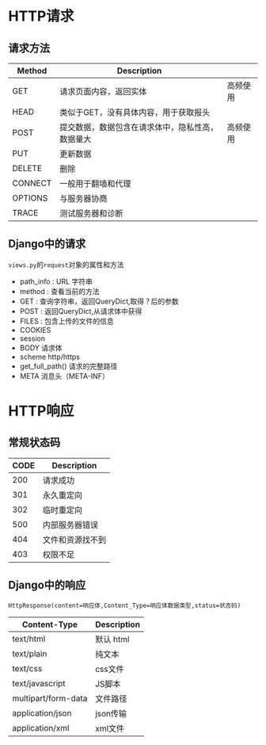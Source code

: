 <!-- 
@Author : Eric Zhang
@CreateDate : 2021-6-18
@Editor : Visual Studio Code
 -->
# HTTP请求
## 请求方法
|Method|Description||
|---|---|---|
|GET|请求页面内容，返回实体|高频使用|
|HEAD|类似于GET，没有具体内容，用于获取报头||
|POST|提交数据，数据包含在请求体中，隐私性高，数据量大|高频使用|
|PUT|更新数据||
|DELETE|删除||
|CONNECT|一般用于翻墙和代理||
|OPTIONS|与服务器协商||
|TRACE|测试服务器和诊断||
## Django中的请求
```views.py```的```request```对象的属性和方法
- path_info : URL 字符串
- method : 查看当前的方法
- GET : 查询字符串，返回QueryDict,取得？后的参数
- POST : 返回QueryDict,从请求体中获得
- FILES : 包含上传的文件的信息
- COOKIES
- session
- BODY 请求体
- scheme http/https
- get_full_path() 请求的完整路径
- META 消息头（META-INF）

# HTTP响应
## 常规状态码
|CODE|Description|
|---|---|
|200|请求成功|
|301|永久重定向|
|302|临时重定向|
|500|内部服务器错误|
|404|文件和资源找不到|
|403|权限不足|

## Django中的响应
```PY
HttpResponse(content=响应体,Content_Type=响应体数据类型,status=状态码)
```

|Content-Type|Description|
|---|---|
|text/html|默认 html|
|text/plain|纯文本|
|text/css|css文件|
|text/javascript|JS脚本|
|multipart/form-data|文件路径|
|application/json|json传输|
|application/xml|xml文件|
